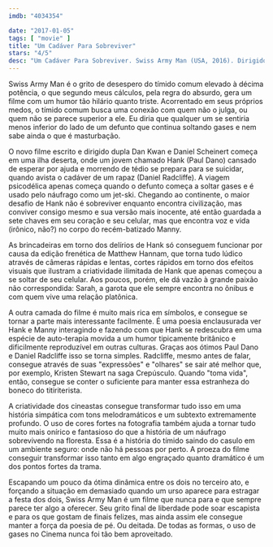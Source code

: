 ```yaml
---
imdb: "4034354"

date: "2017-01-05"
tags: [ "movie" ]
title: "Um Cadáver Para Sobreviver"
stars: "4/5"
desc: "Um Cadáver Para Sobreviver. Swiss Army Man (USA, 2016). Dirigido por Dan Kwan, Daniel Scheinert. Escrito por Dan Kwan, Daniel Scheinert. Com Paul Dano (Hank), Daniel Radcliffe (Manny), Mary Elizabeth Winstead (Sarah), Antonia Ribero (Crissie), Timothy Eulich (Preston), Richard Gross (Hank's Dad), Marika Casteel (Reporter), Andy Hull (Cameraman), Aaron Marshall (Officer #1)."
---
```

Swiss Army Man é o grito de desespero do tímido comum elevado à décima potência, o que segundo meus cálculos, pela regra do absurdo, gera um filme com um humor tão hilário quanto triste. Acorrentado em seus próprios medos, o tímido comum busca uma conexão com quem não o julga, ou quem não se parece superior a ele. Eu diria que qualquer um se sentiria menos inferior do lado de um defunto que continua soltando gases e nem sabe ainda o que é masturbação.

O novo filme escrito e dirigido dupla Dan Kwan e Daniel Scheinert começa em uma ilha deserta, onde um jovem chamado Hank (Paul Dano) cansado de esperar por ajuda e morrendo de tédio se prepara para se suicidar, quando avista o cadáver de um rapaz (Daniel Radcliffe). A viagem psicodélica apenas começa quando o defunto começa a soltar gases e é usado pelo náufrago como um jet-ski. Chegando ao continente, o maior desafio de Hank não é sobreviver enquanto encontra civilização, mas conviver consigo mesmo e sua versão mais inocente, até então guardada a sete chaves em seu coração e seu celular, mas que encontra voz e vida (irônico, não?) no corpo do recém-batizado Manny.

As brincadeiras em torno dos delírios de Hank só conseguem funcionar por causa da edição frenética de Matthew Hannam, que torna tudo lúdico através de câmeras rápidas e lentas, cortes rápidos em torno dos efeitos visuais que ilustram a criatividade ilimitada de Hank que apenas começou a se soltar de seu celular. Aos poucos, porém, ele dá vazão à grande paixão não correspondida: Sarah, a garota que ele sempre encontra no ônibus e com quem vive uma relação platônica.

A outra camada do filme é muito mais rica em símbolos, e consegue se tornar a parte mais interessante facilmente. É uma poesia enclausurada ver Hank e Manny interagindo e fazendo com que Hank se redescubra em uma espécie de auto-terapia movida a um humor tipicamente britânico e dificilmente reproduzível em outras culturas. Graças aos ótimos Paul Dano e Daniel Radcliffe isso se torna simples. Radcliffe, mesmo antes de falar, consegue através de suas "expressões" e "olhares" se sair até melhor que, por exemplo, Kristen Stewart na saga Crepúsculo. Quando "toma vida", então, consegue se conter o suficiente para manter essa estranheza do boneco do titiriterista.

A criatividade dos cineastas consegue transformar tudo isso em uma história simpática com tons melodramáticos e um subtexto extremamente profundo. O uso de cores fortes na fotografia também ajuda a tornar tudo muito mais onírico e fantasioso do que a história de um náufrago sobrevivendo na floresta. Essa é a história do tímido saindo do casulo em um ambiente seguro: onde não há pessoas por perto. A proeza do filme conseguir transformar isso tanto em algo engraçado quanto dramático é um dos pontos fortes da trama.

Escapando um pouco da ótima dinâmica entre os dois no terceiro ato, e forçando a situação em demasiado quando um urso aparece para estragar a festa dos dois, Swiss Army Man é um filme que nunca para e que sempre parece ter algo a oferecer. Seu grito final de liberdade pode soar escapista e para os que gostam de finais felizes, mas ainda assim ele consegue manter a força da poesia de pé. Ou deitada. De todas as formas, o uso de gases no Cinema nunca foi tão bem aproveitado.
